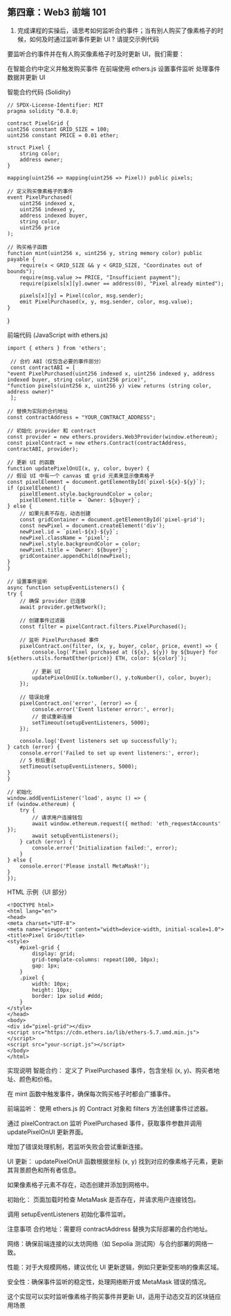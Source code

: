 ## 第四章：Web3 前端 101

1. 完成课程的实操后，请思考如何监听合约事件；当有别人购买了像素格子的时候，如何及时通过监听事件更新 UI ? 请提交示例代码

要监听合约事件并在有人购买像素格子时及时更新 UI，我们需要：

在智能合约中定义并触发购买事件
在前端使用 ethers.js 设置事件监听
处理事件数据并更新 UI




智能合约代码 (Solidity)

    // SPDX-License-Identifier: MIT
    pragma solidity ^0.8.0;

    contract PixelGrid {
    uint256 constant GRID_SIZE = 100;
    uint256 constant PRICE = 0.01 ether;

    struct Pixel {
        string color;
        address owner;
    }

    mapping(uint256 => mapping(uint256 => Pixel)) public pixels;

    // 定义购买像素格子的事件
    event PixelPurchased(
        uint256 indexed x,
        uint256 indexed y,
        address indexed buyer,
        string color,
        uint256 price
    );

    // 购买格子函数
    function mint(uint256 x, uint256 y, string memory color) public payable {
        require(x < GRID_SIZE && y < GRID_SIZE, "Coordinates out of bounds");
        require(msg.value >= PRICE, "Insufficient payment");
        require(pixels[x][y].owner == address(0), "Pixel already minted");

        pixels[x][y] = Pixel(color, msg.sender);
        emit PixelPurchased(x, y, msg.sender, color, msg.value);
    }
}






前端代码 (JavaScript with ethers.js)

    import { ethers } from 'ethers';

     // 合约 ABI（仅包含必要的事件部分）
     const contractABI = [
    "event PixelPurchased(uint256 indexed x, uint256 indexed y, address indexed buyer, string color, uint256 price)",
    "function pixels(uint256 x, uint256 y) view returns (string color, address owner)"
     ];

    // 替换为实际的合约地址
    const contractAddress = "YOUR_CONTRACT_ADDRESS";

    // 初始化 provider 和 contract
    const provider = new ethers.providers.Web3Provider(window.ethereum);
    const pixelContract = new ethers.Contract(contractAddress, contractABI, provider);

    // 更新 UI 的函数
    function updatePixelOnUI(x, y, color, buyer) {
    // 假设 UI 中有一个 canvas 或 grid 元素来显示像素格子
    const pixelElement = document.getElementById(`pixel-${x}-${y}`);
    if (pixelElement) {
        pixelElement.style.backgroundColor = color;
        pixelElement.title = `Owner: ${buyer}`;
    } else {
        // 如果元素不存在，动态创建
        const gridContainer = document.getElementById('pixel-grid');
        const newPixel = document.createElement('div');
        newPixel.id = `pixel-${x}-${y}`;
        newPixel.className = 'pixel';
        newPixel.style.backgroundColor = color;
        newPixel.title = `Owner: ${buyer}`;
        gridContainer.appendChild(newPixel);
    }
    }

    // 设置事件监听
    async function setupEventListeners() {
    try {
        // 确保 provider 已连接
        await provider.getNetwork();

        // 创建事件过滤器
        const filter = pixelContract.filters.PixelPurchased();

        // 监听 PixelPurchased 事件
        pixelContract.on(filter, (x, y, buyer, color, price, event) => {
            console.log(`Pixel purchased at (${x}, ${y}) by ${buyer} for ${ethers.utils.formatEther(price)} ETH, color: ${color}`);
            
            // 更新 UI
            updatePixelOnUI(x.toNumber(), y.toNumber(), color, buyer);
        });

        // 错误处理
        pixelContract.on('error', (error) => {
            console.error('Event listener error:', error);
            // 尝试重新连接
            setTimeout(setupEventListeners, 5000);
        });

        console.log('Event listeners set up successfully');
    } catch (error) {
        console.error('Failed to set up event listeners:', error);
        // 5 秒后重试
        setTimeout(setupEventListeners, 5000);
    }
    }

    // 初始化
    window.addEventListener('load', async () => {
    if (window.ethereum) {
        try {
            // 请求用户连接钱包
            await window.ethereum.request({ method: 'eth_requestAccounts' });
            await setupEventListeners();
        } catch (error) {
            console.error('Initialization failed:', error);
        }
    } else {
        console.error('Please install MetaMask!');
    }
    });


HTML 示例（UI 部分）

    <!DOCTYPE html>
    <html lang="en">
    <head>
    <meta charset="UTF-8">
    <meta name="viewport" content="width=device-width, initial-scale=1.0">
    <title>Pixel Grid</title>
    <style>
        #pixel-grid {
            display: grid;
            grid-template-columns: repeat(100, 10px);
            gap: 1px;
        }
        .pixel {
            width: 10px;
            height: 10px;
            border: 1px solid #ddd;
        }
    </style>
    </head>
    <body>
    <div id="pixel-grid"></div>
    <script src="https://cdn.ethers.io/lib/ethers-5.7.umd.min.js"></script>
    <script src="your-script.js"></script>
    </body>
    </html>



实现说明
智能合约：
定义了 PixelPurchased 事件，包含坐标 (x, y)、购买者地址、颜色和价格。

在 mint 函数中触发事件，确保每次购买格子时都会广播事件。

前端监听：
使用 ethers.js 的 Contract 对象和 filters 方法创建事件过滤器。

通过 pixelContract.on 监听 PixelPurchased 事件，获取事件参数并调用 updatePixelOnUI 更新界面。

增加了错误处理机制，若监听失败会尝试重新连接。

UI 更新：
updatePixelOnUI 函数根据坐标 (x, y) 找到对应的像素格子元素，更新其背景颜色和所有者信息。

如果像素格子元素不存在，动态创建并添加到网格中。

初始化：
页面加载时检查 MetaMask 是否存在，并请求用户连接钱包。

调用 setupEventListeners 初始化事件监听。

注意事项
合约地址：需要将 contractAddress 替换为实际部署的合约地址。

网络：确保前端连接的以太坊网络（如 Sepolia 测试网）与合约部署的网络一致。

性能：对于大规模网格，建议优化 UI 更新逻辑，例如只更新受影响的像素区域。

安全性：确保事件监听的稳定性，处理网络断开或 MetaMask 错误的情况。

这个实现可以实时监听像素格子购买事件并更新 UI，适用于动态交互的区块链应用场景



